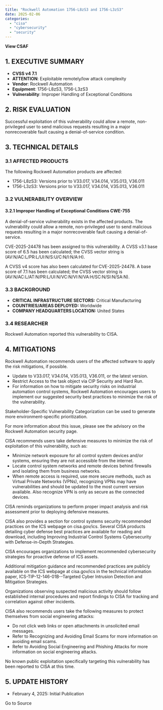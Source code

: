 ```yaml
---
title: "Rockwell Automation 1756-L8zS3 and 1756-L3zS3"
date: 2025-02-06
categories: 
  - "cisa"
  - "cybersecurity"
  - "security"
---
```


**View CSAF**

## 1\. EXECUTIVE SUMMARY

- **CVSS v4 7.1**
- **ATTENTION**: Exploitable remotely/low attack complexity
- **Vendor**: Rockwell Automation
- **Equipment**: 1756-L8zS3, 1756-L3zS3
- **Vulnerability**: Improper Handling of Exceptional Conditions

## 2\. RISK EVALUATION

Successful exploitation of this vulnerability could allow a remote, non-privileged user to send malicious requests resulting in a major nonrecoverable fault causing a denial-of-service condition.

## 3\. TECHNICAL DETAILS

### 3.1 AFFECTED PRODUCTS

The following Rockwell Automation products are affected:

- 1756-L8zS3: Versions prior to V33.017, V34.014, V35.013, V36.011
- 1756-L3zS3: Versions prior to V33.017, V34.014, V35.013, V36.011

### 3.2 VULNERABILITY OVERVIEW

#### **3.2.1** **Improper Handling of Exceptional Conditions CWE-755**

A denial-of-service vulnerability exists in the affected products. The vulnerability could allow a remote, non-privileged user to send malicious requests resulting in a major nonrecoverable fault causing a denial-of-service.

CVE-2025-24478 has been assigned to this vulnerability. A CVSS v3.1 base score of 6.5 has been calculated; the CVSS vector string is (AV:N/AC:L/PR:L/UI:N/S:U/C:N/I:N/A:H).

A CVSS v4 score has also been calculated for CVE-2025-24478. A base score of 7.1 has been calculated; the CVSS vector string is (AV:N/AC:L/AT:N/PR:L/UI:N/VC:N/VI:N/VA:H/SC:N/SI:N/SA:N).

### 3.3 BACKGROUND

- **CRITICAL INFRASTRUCTURE SECTORS:** Critical Manufacturing
- **COUNTRIES/AREAS DEPLOYED:** Worldwide
- **COMPANY HEADQUARTERS LOCATION:** United States

### 3.4 RESEARCHER

Rockwell Automation reported this vulnerability to CISA.

## 4\. MITIGATIONS

Rockwell Automation recommends users of the affected software to apply the risk mitigations, if possible.

- Update to V33.017, V34.014, V35.013, V36.011, or the latest version.
- Restrict Access to the task object via CIP Security and Hard Run.
- For information on how to mitigate security risks on industrial automation control systems, Rockwell Automation encourages users to implement our suggested security best practices to minimize the risk of the vulnerability.

Stakeholder-Specific Vulnerability Categorization can be used to generate more environment-specific prioritization.

For more information about this issue, please see the advisory on the Rockwell Automation security page.

CISA recommends users take defensive measures to minimize the risk of exploitation of this vulnerability, such as:

- Minimize network exposure for all control system devices and/or systems, ensuring they are not accessible from the internet.
- Locate control system networks and remote devices behind firewalls and isolating them from business networks.
- When remote access is required, use more secure methods, such as Virtual Private Networks (VPNs), recognizing VPNs may have vulnerabilities and should be updated to the most current version available. Also recognize VPN is only as secure as the connected devices.

CISA reminds organizations to perform proper impact analysis and risk assessment prior to deploying defensive measures.

CISA also provides a section for control systems security recommended practices on the ICS webpage on cisa.gov/ics. Several CISA products detailing cyber defense best practices are available for reading and download, including Improving Industrial Control Systems Cybersecurity with Defense-in-Depth Strategies.

CISA encourages organizations to implement recommended cybersecurity strategies for proactive defense of ICS assets.

Additional mitigation guidance and recommended practices are publicly available on the ICS webpage at cisa.gov/ics in the technical information paper, ICS-TIP-12-146-01B--Targeted Cyber Intrusion Detection and Mitigation Strategies.

Organizations observing suspected malicious activity should follow established internal procedures and report findings to CISA for tracking and correlation against other incidents.

CISA also recommends users take the following measures to protect themselves from social engineering attacks:

- Do not click web links or open attachments in unsolicited email messages.
- Refer to Recognizing and Avoiding Email Scams for more information on avoiding email scams.
- Refer to Avoiding Social Engineering and Phishing Attacks for more information on social engineering attacks.

No known public exploitation specifically targeting this vulnerability has been reported to CISA at this time.

## 5\. UPDATE HISTORY

- February 4, 2025: Initial Publication

Go to Source
